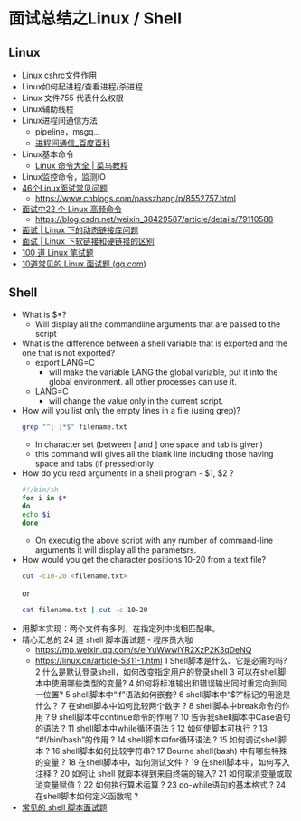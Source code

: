 # 面试总结之Linux / Shell

## Linux

* Linux cshrc文件作用
* Linux如何起进程/查看进程/杀进程
* Linux 文件755 代表什么权限
* Linux辅助线程
* Linux进程间通信方法
  * pipeline，msgq...
  * [进程间通信_百度百科](http://baike.baidu.com/link?url=tLNXNQvG5Wo6NptnjkflYaUQbdqW5fC3n40Cv4iF4YSX5EzgfJgwIbZnAfpXLVV1QRvP1293Dgo9qRBmSVfME_)
* Linux基本命令
  * [Linux 命令大全 | 菜鸟教程](http://www.runoob.com/linux/linux-command-manual.html)
* Linux监控命令，监测IO
* [46个Linux面试常见问题](https://mp.weixin.qq.com/s/XdCbBmndv4i4C0nkCvHVWQ)
  * https://www.cnblogs.com/passzhang/p/8552757.html
* [面试中22 个 Linux 高频命令](https://mp.weixin.qq.com/s/pFGssuUe9LzeDY1Te8cHNw)
  * https://blog.csdn.net/weixin_38429587/article/details/79110588
* [面试 | Linux 下的动态链接库问题](https://mp.weixin.qq.com/s/eyF14T5bVDA7uZzf3ehenQ)
* [面试 | Linux 下软链接和硬链接的区别](https://mp.weixin.qq.com/s/DiorIQaLWWMzeozZH2jtiQ)
* [100 道 Linux 笔试题](https://mp.weixin.qq.com/s/Y7_zYt2JoxhjTQhTCLBJOA)
* [10道常见的 Linux 面试题 (qq.com)](https://mp.weixin.qq.com/s/d0JiB7-4VUb7S6_7SBhL_Q)

## Shell 

* What is $*?
  * Will display all the commandline arguments that are passed to the script
* What is the difference between a shell variable that is exported and the one that is not exported?
  * export LANG=C
    * will make the variable LANG the global variable, put it into the global environment. all other processes can use it.
  * LANG=C
    * will change the value only in the current script.
* How will you list only the empty lines in a file (using grep)?
  ```sh
  grep "^[ ]*$" filename.txt
  ```
  * In character set (between [ and ] one space and tab is given)
  * this command will gives all the blank line including those having space and tabs (if pressed)only
* How do you read arguments in a shell program - $1, $2 ?
  ```sh
  #!/bin/sh
  for i in $*
  do
  echo $i
  done
  ```
  * On executig the above script with any number of command-line arguments it will display all the parametsrs.
* How would you get the character positions 10-20 from a text file?
  ```sh
  cut -c10-20 <filename.txt>
  ```
  or
  ```sh
  cat filename.txt | cut -c 10-20
  ```
* 用脚本实现：两个文件有多列，在指定列中找相匹配串。
* 精心汇总的 24 道 shell 脚本面试题 - 程序员大咖
  * https://mp.weixin.qq.com/s/elYuWwwiYR2XzP2K3qDeNQ
  * https://linux.cn/article-5311-1.html
  1 Shell脚本是什么、它是必需的吗?
  2 什么是默认登录shell，如何改变指定用户的登录shell
  3 可以在shell脚本中使用哪些类型的变量?
  4 如何将标准输出和错误输出同时重定向到同一位置?
  5 shell脚本中“if”语法如何嵌套?
  6 shell脚本中“$?”标记的用途是什么？
  7 在shell脚本中如何比较两个数字 ?
  8 shell脚本中break命令的作用 ?
  9 shell脚本中continue命令的作用 ?
  10 告诉我shell脚本中Case语句的语法 ?
  11 shell脚本中while循环语法 ?
  12 如何使脚本可执行 ?
  13 “#!/bin/bash”的作用 ?
  14 shell脚本中for循环语法 ?
  15 如何调试shell脚本 ?
  16 shell脚本如何比较字符串?
  17 Bourne shell(bash) 中有哪些特殊的变量 ?
  18 在shell脚本中，如何测试文件 ?
  19 在shell脚本中，如何写入注释 ?
  20 如何让 shell 就脚本得到来自终端的输入?
  21 如何取消变量或取消变量赋值 ?
  22 如何执行算术运算 ?
  23 do-while语句的基本格式 ?
  24 在shell脚本如何定义函数呢 ?
* [常见的 shell 脚本面试题](https://mp.weixin.qq.com/s/ZHmZiKXe8vGPThQ2-8qhkA)

